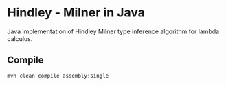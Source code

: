# Hindley - Milner in Java
Java implementation of Hindley Milner type inference algorithm for lambda calculus.

## Compile

    mvn clean compile assembly:single


